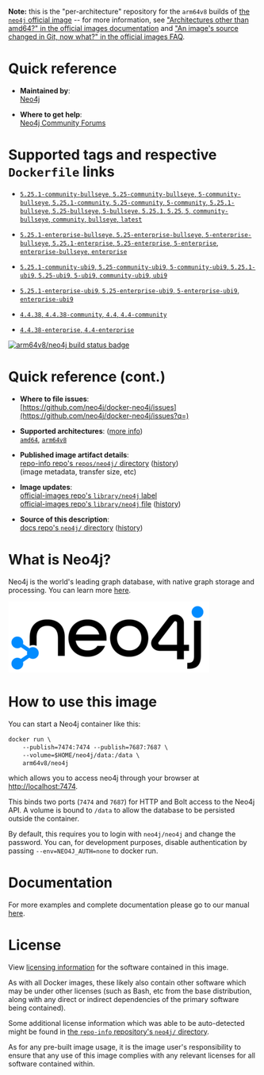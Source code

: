 <!--

********************************************************************************

WARNING:

    DO NOT EDIT "neo4j/README.md"

    IT IS AUTO-GENERATED

    (from the other files in "neo4j/" combined with a set of templates)

********************************************************************************

-->

**Note:** this is the "per-architecture" repository for the `arm64v8` builds of [the `neo4j` official image](https://hub.docker.com/_/neo4j) -- for more information, see ["Architectures other than amd64?" in the official images documentation](https://github.com/docker-library/official-images#architectures-other-than-amd64) and ["An image's source changed in Git, now what?" in the official images FAQ](https://github.com/docker-library/faq#an-images-source-changed-in-git-now-what).

# Quick reference

-	**Maintained by**:  
	[Neo4j](https://github.com/neo4j/docker-neo4j)

-	**Where to get help**:  
	[Neo4j Community Forums](https://community.neo4j.com)

# Supported tags and respective `Dockerfile` links

-	[`5.25.1-community-bullseye`, `5.25-community-bullseye`, `5-community-bullseye`, `5.25.1-community`, `5.25-community`, `5-community`, `5.25.1-bullseye`, `5.25-bullseye`, `5-bullseye`, `5.25.1`, `5.25`, `5`, `community-bullseye`, `community`, `bullseye`, `latest`](https://github.com/neo4j/docker-neo4j-publish/blob/c0776401a41452ffbad1160f8b2b474c6c85a2a5/5.25.1/bullseye/community/Dockerfile)

-	[`5.25.1-enterprise-bullseye`, `5.25-enterprise-bullseye`, `5-enterprise-bullseye`, `5.25.1-enterprise`, `5.25-enterprise`, `5-enterprise`, `enterprise-bullseye`, `enterprise`](https://github.com/neo4j/docker-neo4j-publish/blob/c0776401a41452ffbad1160f8b2b474c6c85a2a5/5.25.1/bullseye/enterprise/Dockerfile)

-	[`5.25.1-community-ubi9`, `5.25-community-ubi9`, `5-community-ubi9`, `5.25.1-ubi9`, `5.25-ubi9`, `5-ubi9`, `community-ubi9`, `ubi9`](https://github.com/neo4j/docker-neo4j-publish/blob/c0776401a41452ffbad1160f8b2b474c6c85a2a5/5.25.1/ubi9/community/Dockerfile)

-	[`5.25.1-enterprise-ubi9`, `5.25-enterprise-ubi9`, `5-enterprise-ubi9`, `enterprise-ubi9`](https://github.com/neo4j/docker-neo4j-publish/blob/c0776401a41452ffbad1160f8b2b474c6c85a2a5/5.25.1/ubi9/enterprise/Dockerfile)

-	[`4.4.38`, `4.4.38-community`, `4.4`, `4.4-community`](https://github.com/neo4j/docker-neo4j-publish/blob/213118aa64ab9ea85620c25865217a36a6faf7fa/4.4.38/bullseye/community/Dockerfile)

-	[`4.4.38-enterprise`, `4.4-enterprise`](https://github.com/neo4j/docker-neo4j-publish/blob/213118aa64ab9ea85620c25865217a36a6faf7fa/4.4.38/bullseye/enterprise/Dockerfile)

[![arm64v8/neo4j build status badge](https://img.shields.io/jenkins/s/https/doi-janky.infosiftr.net/job/multiarch/job/arm64v8/job/neo4j.svg?label=arm64v8/neo4j%20%20build%20job)](https://doi-janky.infosiftr.net/job/multiarch/job/arm64v8/job/neo4j/)

# Quick reference (cont.)

-	**Where to file issues**:  
	[https://github.com/neo4j/docker-neo4j/issues](https://github.com/neo4j/docker-neo4j/issues?q=)

-	**Supported architectures**: ([more info](https://github.com/docker-library/official-images#architectures-other-than-amd64))  
	[`amd64`](https://hub.docker.com/r/amd64/neo4j/), [`arm64v8`](https://hub.docker.com/r/arm64v8/neo4j/)

-	**Published image artifact details**:  
	[repo-info repo's `repos/neo4j/` directory](https://github.com/docker-library/repo-info/blob/master/repos/neo4j) ([history](https://github.com/docker-library/repo-info/commits/master/repos/neo4j))  
	(image metadata, transfer size, etc)

-	**Image updates**:  
	[official-images repo's `library/neo4j` label](https://github.com/docker-library/official-images/issues?q=label%3Alibrary%2Fneo4j)  
	[official-images repo's `library/neo4j` file](https://github.com/docker-library/official-images/blob/master/library/neo4j) ([history](https://github.com/docker-library/official-images/commits/master/library/neo4j))

-	**Source of this description**:  
	[docs repo's `neo4j/` directory](https://github.com/docker-library/docs/tree/master/neo4j) ([history](https://github.com/docker-library/docs/commits/master/neo4j))

# What is Neo4j?

Neo4j is the world's leading graph database, with native graph storage and processing. You can learn more [here](http://neo4j.com/developer).

![logo](https://raw.githubusercontent.com/docker-library/docs/56823e63d5b6dd7ddbb9d5d3c4a8947778055d8e/neo4j/logo.png)

# How to use this image

You can start a Neo4j container like this:

```console
docker run \
    --publish=7474:7474 --publish=7687:7687 \
    --volume=$HOME/neo4j/data:/data \
    arm64v8/neo4j
```

which allows you to access neo4j through your browser at [http://localhost:7474](http://localhost:7474).

This binds two ports (`7474` and `7687`) for HTTP and Bolt access to the Neo4j API. A volume is bound to `/data` to allow the database to be persisted outside the container.

By default, this requires you to login with `neo4j/neo4j` and change the password. You can, for development purposes, disable authentication by passing `--env=NEO4J_AUTH=none` to docker run.

# Documentation

For more examples and complete documentation please go to our manual [here](http://neo4j.com/docs/operations-manual/current/deployment/single-instance/docker/).

# License

View [licensing information](https://neo4j.com/licensing) for the software contained in this image.

As with all Docker images, these likely also contain other software which may be under other licenses (such as Bash, etc from the base distribution, along with any direct or indirect dependencies of the primary software being contained).

Some additional license information which was able to be auto-detected might be found in [the `repo-info` repository's `neo4j/` directory](https://github.com/docker-library/repo-info/tree/master/repos/neo4j).

As for any pre-built image usage, it is the image user's responsibility to ensure that any use of this image complies with any relevant licenses for all software contained within.
